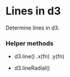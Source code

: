 # Lines in d3
Determine lines in d3.

### Helper methods
  * d3.line()
      .x(fn)
      .y(fn)

  * d3.lineRadial()
